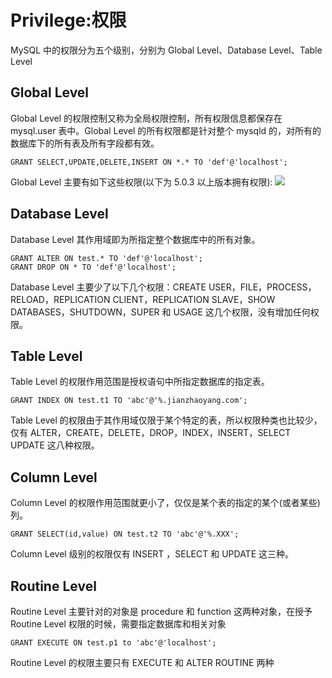 # Privilege:权限

MySQL 中的权限分为五个级别，分别为 Global Level、Database Level、Table Level

## Global Level

Global Level 的权限控制又称为全局权限控制，所有权限信息都保存在 mysql.user 表中。Global Level 的所有权限都是针对整个 mysqld 的，对所有的数据库下的所有表及所有字段都有效。

```
GRANT SELECT,UPDATE,DELETE,INSERT ON *.* TO 'def'@'localhost';
```

Global Level 主要有如下这些权限(以下为 5.0.3 以上版本拥有权限):
![](http://www.2cto.com/uploadfile/Collfiles/20140612/2014061209061733.jpg)

## Database Level

Database Level 其作用域即为所指定整个数据库中的所有对象。

```
GRANT ALTER ON test.* TO 'def'@'localhost';
GRANT DROP ON * TO 'def'@'localhost';
```

Database Level 主要少了以下几个权限：CREATE USER，FILE，PROCESS，RELOAD，REPLICATION CLIENT，REPLICATION SLAVE，SHOW DATABASES，SHUTDOWN，SUPER 和 USAGE 这几个权限，没有增加任何权限。

## Table Level

Table Level 的权限作用范围是授权语句中所指定数据库的指定表。

```
GRANT INDEX ON test.t1 TO 'abc'@'%.jianzhaoyang.com';
```

Table Level 的权限由于其作用域仅限于某个特定的表，所以权限种类也比较少，仅有
ALTER，CREATE，DELETE，DROP，INDEX，INSERT，SELECT UPDATE 这八种权限。

## Column Level

Column Level 的权限作用范围就更小了，仅仅是某个表的指定的某个(或者某些)列。

```
GRANT SELECT(id,value) ON test.t2 TO 'abc'@'%.XXX';
```

Column Level 级别的权限仅有 INSERT ，SELECT 和 UPDATE 这三种。

## Routine Level

Routine Level 主要针对的对象是 procedure 和 function 这两种对象，在授予 Routine Level 权限的时候，需要指定数据库和相关对象

```
GRANT EXECUTE ON test.p1 to 'abc'@'localhost';
```

Routine Level 的权限主要只有 EXECUTE 和 ALTER ROUTINE 两种
